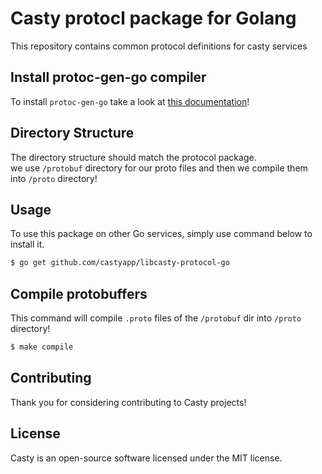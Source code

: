 # Casty protocl package for Golang
This repository contains common protocol definitions for casty services

## Install protoc-gen-go compiler
To install `protoc-gen-go` take a look at [this documentation](https://github.com/golang/protobuf#installation)!

## Directory Structure
The directory structure should match the protocol package.  
we use `/protobuf` directory for our proto files and then we compile them into `/proto` directory!

## Usage
To use this package on other Go services, simply use command below to install it.
```bash
$ go get github.com/castyapp/libcasty-protocol-go
```

## Compile protobuffers
This command will compile `.proto` files of the `/protobuf` dir into `/proto` directory!
```bash
$ make compile
```

## Contributing
Thank you for considering contributing to Casty projects!

## License
Casty is an open-source software licensed under the MIT license.
